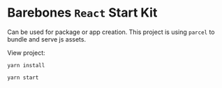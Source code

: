 # Barebones `React` Start Kit

Can be used for package or app creation. This project is using `parcel` to bundle and serve js assets.

View project:

`yarn install`

`yarn start`

